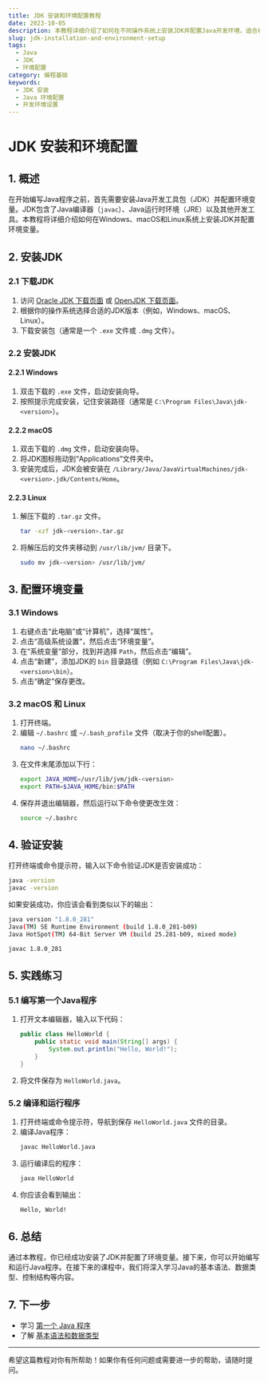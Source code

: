 ```yaml
---
title: JDK 安装和环境配置教程
date: 2023-10-05
description: 本教程详细介绍了如何在不同操作系统上安装JDK并配置Java开发环境，适合初学者和有经验的开发者。
slug: jdk-installation-and-environment-setup
tags:
  - Java
  - JDK
  - 环境配置
category: 编程基础
keywords:
  - JDK 安装
  - Java 环境配置
  - 开发环境设置
---
```


# JDK 安装和环境配置

## 1. 概述

在开始编写Java程序之前，首先需要安装Java开发工具包（JDK）并配置环境变量。JDK包含了Java编译器（`javac`）、Java运行时环境（JRE）以及其他开发工具。本教程将详细介绍如何在Windows、macOS和Linux系统上安装JDK并配置环境变量。

## 2. 安装JDK

### 2.1 下载JDK

1. 访问 [Oracle JDK 下载页面](https://www.oracle.com/java/technologies/javase-downloads.html) 或 [OpenJDK 下载页面](https://openjdk.java.net/install/)。
2. 根据你的操作系统选择合适的JDK版本（例如，Windows、macOS、Linux）。
3. 下载安装包（通常是一个 `.exe` 文件或 `.dmg` 文件）。

### 2.2 安装JDK

#### 2.2.1 Windows

1. 双击下载的 `.exe` 文件，启动安装向导。
2. 按照提示完成安装，记住安装路径（通常是 `C:\Program Files\Java\jdk-<version>`）。

#### 2.2.2 macOS

1. 双击下载的 `.dmg` 文件，启动安装向导。
2. 将JDK图标拖动到“Applications”文件夹中。
3. 安装完成后，JDK会被安装在 `/Library/Java/JavaVirtualMachines/jdk-<version>.jdk/Contents/Home`。

#### 2.2.3 Linux

1. 解压下载的 `.tar.gz` 文件。
   ```bash
   tar -xzf jdk-<version>.tar.gz
   ```
2. 将解压后的文件夹移动到 `/usr/lib/jvm/` 目录下。
   ```bash
   sudo mv jdk-<version> /usr/lib/jvm/
   ```

## 3. 配置环境变量

### 3.1 Windows

1. 右键点击“此电脑”或“计算机”，选择“属性”。
2. 点击“高级系统设置”，然后点击“环境变量”。
3. 在“系统变量”部分，找到并选择 `Path`，然后点击“编辑”。
4. 点击“新建”，添加JDK的 `bin` 目录路径（例如 `C:\Program Files\Java\jdk-<version>\bin`）。
5. 点击“确定”保存更改。

### 3.2 macOS 和 Linux

1. 打开终端。
2. 编辑 `~/.bashrc` 或 `~/.bash_profile` 文件（取决于你的shell配置）。
   ```bash
   nano ~/.bashrc
   ```
3. 在文件末尾添加以下行：
   ```bash
   export JAVA_HOME=/usr/lib/jvm/jdk-<version>
   export PATH=$JAVA_HOME/bin:$PATH
   ```
4. 保存并退出编辑器，然后运行以下命令使更改生效：
   ```bash
   source ~/.bashrc
   ```

## 4. 验证安装

打开终端或命令提示符，输入以下命令验证JDK是否安装成功：

```bash
java -version
javac -version
```

如果安装成功，你应该会看到类似以下的输出：

```bash
java version "1.8.0_281"
Java(TM) SE Runtime Environment (build 1.8.0_281-b09)
Java HotSpot(TM) 64-Bit Server VM (build 25.281-b09, mixed mode)
```

```bash
javac 1.8.0_281
```

## 5. 实践练习

### 5.1 编写第一个Java程序

1. 打开文本编辑器，输入以下代码：
   ```java
   public class HelloWorld {
       public static void main(String[] args) {
           System.out.println("Hello, World!");
       }
   }
   ```
2. 将文件保存为 `HelloWorld.java`。

### 5.2 编译和运行程序

1. 打开终端或命令提示符，导航到保存 `HelloWorld.java` 文件的目录。
2. 编译Java程序：
   ```bash
   javac HelloWorld.java
   ```
3. 运行编译后的程序：
   ```bash
   java HelloWorld
   ```
4. 你应该会看到输出：
   ```bash
   Hello, World!
   ```

## 6. 总结

通过本教程，你已经成功安装了JDK并配置了环境变量。接下来，你可以开始编写和运行Java程序。在接下来的课程中，我们将深入学习Java的基本语法、数据类型、控制结构等内容。

## 7. 下一步

- 学习 [第一个 Java 程序](https://example.com)
- 了解 [基本语法和数据类型](https://example.com)

---

希望这篇教程对你有所帮助！如果你有任何问题或需要进一步的帮助，请随时提问。
